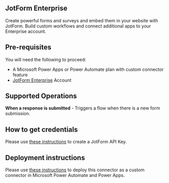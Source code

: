 
## JotForm Enterprise
Create powerful forms and surveys and embed them in your website with JotForm. Build custom workflows and connect additional apps to your Enterprise account.

## Pre-requisites
You will need the following to proceed:
 - A Microsoft Power Apps or Power Automate plan with custom connector feature
 - [JotForm Enterprise](https://www.jotform.com/enterprise/) Account

## Supported Operations
**When a response is submitted** - Triggers a flow when there is a new form submission. 

## How to get credentials
Please use [these instructions](https://www.jotform.com/help/253-How-to-Create-a-JotForm-API-key) to create a JotForm API Key.


## Deployment instructions
Please use [these instructions](https://docs.microsoft.com/en-us/connectors/custom-connectors/paconn-cli) to deploy this connector as a custom connector in Microsoft Power Automate and Power Apps.
